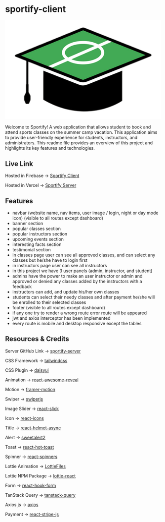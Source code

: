 # sportify-client
![Sportify Logo](./public/favicon.png)

Welcome to Sportify! A web application that allows student to book and attend sports classes on the summer camp vacation. This application aims to provide user-friendly experience for students, instructors, and administrators. This readme file provides an overview of this project and highlights its key features and technologies.

## Live Link
Hosted in Firebase -> [Sportify Client](https://sportify-21225.web.app)

Hosted in Vercel -> [Sportify Server](https://sportify-server.vercel.app)

## Features
* navbar (website name, nav items, user image / login, night or day mode icon) (visible to all routes except dashboard)
* banner section
* popular classes section
* popular instructors section
* upcoming events section
* interesting facts section
* testimonial section
* in classes page user can see all approved classes, and can select any classes but he/she have to login first
* in instructors page user can see all instructors
* in this project we have 3 user panels (admin, instructor, and student)
* admins have the power to make an user instructor or admin and approved or denied any classes added by the instructors with a feedback
* instructors can add, and update his/her own classes
* students can select their needy classes and after payment he/she will be enrolled to their selected classes
* footer (visible to all routes except dashboard)
* if any one try to render a wrong route error route will be appeared
* jwt and axios interceptor has been implemented
* every route is mobile and desktop responsive except the tables

## Resources & Credits
Server GitHub Link -> [sportify-server](https://github.com/imnahmed17/sportify-server)

CSS Framework -> [tailwindcss](https://tailwindcss.com/docs/guides/vite)

CSS Plugin -> [daisyui](https://daisyui.com/docs/install)

Animation -> [react-awesome-reveal](https://react-awesome-reveal.morello.dev/docs/getting-started)

Motion -> [framer-motion](https://www.framer.com/motion/introduction)

Swiper -> [swiperjs](https://swiperjs.com/get-started)

Image Slider -> [react-slick](https://www.npmjs.com/package/react-slick)

Icon -> [react-icons](https://react-icons.github.io/react-icons)

Title -> [react-helmet-async](https://www.npmjs.com/package/react-helmet-async)

Alert -> [sweetalert2](https://sweetalert2.github.io/#download)

Toast -> [react-hot-toast](https://github.com/timolins/react-hot-toast)

Spinner -> [react-spinners](https://www.npmjs.com/package/react-spinners)

Lottie Animation -> [LottieFiles](https://lottiefiles.com/featured)

Lottie NPM Package -> [lottie-react](https://www.npmjs.com/package/lottie-react)

Form -> [react-hook-form](https://react-hook-form.com/get-started)

TanStack Query -> [tanstack-query](https://tanstack.com/query/latest/docs/react/installation)

Axios js -> [axios](https://axios-http.com/docs/intro)

Payment -> [react-stripe-js](https://github.com/stripe/react-stripe-js)